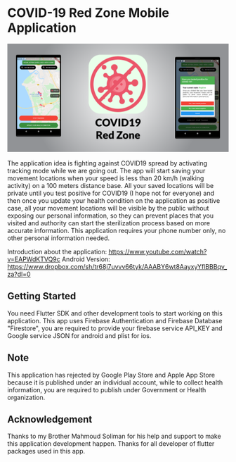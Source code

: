 # COVID-19 Red Zone Mobile Application
![Alt text](/banner.png?raw=true "Red Zone")

The application idea is fighting against COVID19 spread by activating tracking mode while we are going out.  The app will start saving your movement locations when your speed is less than 20 km/h (walking activity) on a 100 meters distance base. All your saved locations will be private until you test positive for COVID19 (I hope not for everyone) and then once you update your health condition on the application as positive case, all your movement locations will be visible by the public without exposing our personal information,  so they can prevent places that you visited and authority can start the sterilization process based on more accurate information.
This application requires your phone number only, no other personal information needed.

Introduction about the application: https://www.youtube.com/watch?v=EAPWdKTVQ9c
Android Version: https://www.dropbox.com/sh/tr68j7uvvv66tyk/AAABY6wt8AayxyYflBBBqv_za?dl=0

## Getting Started

You need Flutter SDK and other development tools to start working on this application.
This app uses Firebase Authentication and Firebase Database "Firestore", you are required to provide your firebase service API_KEY and Google service JSON for android and plist for ios.

## Note
This application has rejected by Google Play Store and Apple App Store because it is published under an individual account, while to collect health information, you are required to publish under Government or Health organization.


## Acknowledgement
Thanks to my Brother Mahmoud Soliman for his help and support to make this application development happen.
Thanks for all developer of flutter packages used in this app.
